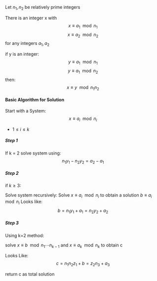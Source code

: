 Let $n_1, n_2$ be relatively prime integers

There is an integer x with
$$ x\equiv a_1\mod n_1 $$
$$ x \equiv a_2\mod n_2 $$
for any integers $a_1, a_2$ 

if y is an integer:
$$  y \equiv a_1\mod n_1  $$
$$  y \equiv a_1\mod n_2  $$
then:
$$ x\equiv y\mod n_1n_2 $$

#### Basic Algorithm for Solution
Start with a System:
$$ x\equiv a_i\mod n_i $$
- $1\leq i\leq k$
##### Step 1
If k = 2 solve system using:
$$ n_1y_1-n_2y_2 = a_2-a_1 $$
##### Step 2
if $k\geq 3$:

Solve system recursively:
Solve $x\equiv a_i\mod n_i$ to obtain a solution $b\equiv a_i\mod n_i$ 
Looks like:
$$ b = n_1y_1+a_1 = n_2y_2+a_2 $$

##### Step 3
Using k=2 method:

solve $x\equiv b\mod n_1\cdots n_{k-1}$ and $x\equiv a_k\mod n_k$ to obtain c

Looks Like:
$$ c = n_1n_2z_1 + b=z_2n_3+a_3 $$

return c as total solution
